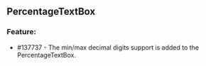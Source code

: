 ## PercentageTextBox

### Feature:

* \#137737 - The min/max decimal digits support is added to the PercentageTextBox.